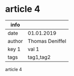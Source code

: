 article 4
========

|info  |               |
|------|---------------|
|date  |01.01.2019     |
|author|Thomas Deniffel|
|key 1 | val 1         |
|tags  |tag1,tag2      |

article 4
